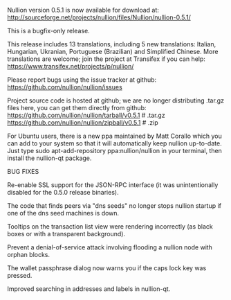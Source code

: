 Nullion version 0.5.1 is now available for download at:
http://sourceforge.net/projects/nullion/files/Nullion/nullion-0.5.1/

This is a bugfix-only release.

This release includes 13 translations, including 5 new translations:
Italian, Hungarian, Ukranian, Portuguese (Brazilian) and Simplified Chinese.
More translations are welcome; join the project at Transifex if you can help:
https://www.transifex.net/projects/p/nullion/

Please report bugs using the issue tracker at github:
https://github.com/nullion/nullion/issues

Project source code is hosted at github; we are no longer
distributing .tar.gz files here, you can get them
directly from github:
https://github.com/nullion/nullion/tarball/v0.5.1  # .tar.gz
https://github.com/nullion/nullion/zipball/v0.5.1  # .zip

For Ubuntu users, there is a new ppa maintained by Matt Corallo which
you can add to your system so that it will automatically keep
nullion up-to-date.  Just type
sudo apt-add-repository ppa:nullion/nullion
in your terminal, then install the nullion-qt package.


BUG FIXES

Re-enable SSL support for the JSON-RPC interface (it was unintentionally
disabled for the 0.5.0 release binaries).

The code that finds peers via "dns seeds" no longer stops nullion startup
if one of the dns seed machines is down.

Tooltips on the transaction list view were rendering incorrectly (as black boxes
or with a transparent background).

Prevent a denial-of-service attack involving flooding a nullion node with
orphan blocks.

The wallet passphrase dialog now warns you if the caps lock key was pressed.

Improved searching in addresses and labels in nullion-qt.
